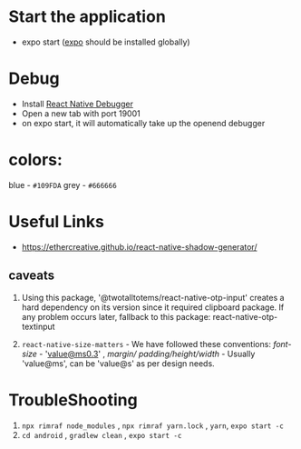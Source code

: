 # Start the application

- expo start ([expo](https://docs.expo.io/) should be installed globally)

# Debug

- Install [React Native Debugger](https://github.com/jhen0409/react-native-debugger)
- Open a new tab with port 19001
- on expo start, it will automatically take up the openend debugger

# colors: 

blue - `#109FDA`
grey - `#666666`

# Useful Links

* https://ethercreative.github.io/react-native-shadow-generator/

## caveats

1. Using this package, '@twotalltotems/react-native-otp-input' creates a hard dependency on its version
   since it required clipboard package. If any problem occurs later, fallback to this package:
   react-native-otp-textinput

2. `react-native-size-matters` - We have followed these conventions: *font-size* - 'value@ms0.3' , *margin/		padding/height/width* - Usually 'value@ms', can be 'value@s' as per design needs.


# TroubleShooting 

1. `npx rimraf node_modules` , `npx rimraf yarn.lock` , `yarn`, `expo start -c`
2. `cd android` , `gradlew clean` , `expo start -c`